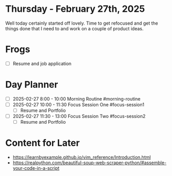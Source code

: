 # Thursday - February 27th, 2025

Well today certainly started off lovely. Time to get refocused and get the things done that I need to and work on a couple of product ideas.

# Frogs

- [ ] Resume and job application

# Day Planner 
- [ ] 2025-02-27 8:00 - 10:00 Morning Routine #morning-routine 
- [ ] 2025-02-27 10:00 - 11:30 Focus Session One #focus-session1 
	- [ ] Resume and Portfolio
- [ ] 2025-02-27 11:30 - 13:00 Focus Session Two #focus-session2 
	- [ ] Resume and Portfolio

# Content for Later
- https://learnbyexample.github.io/vim_reference/Introduction.html
- https://realpython.com/beautiful-soup-web-scraper-python/#assemble-your-code-in-a-script